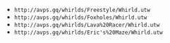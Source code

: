 - `http://avps.gq/whirlds/Freestyle/Whirld.utw`
- `http://avps.gq/whirlds/Foxholes/Whirld.utw`
- `http://avps.gq/whirlds/Lava%20Racer/Whirld.utw`
- `http://avps.gq/whirlds/Eric's%20Maze/Whirld.utw`
